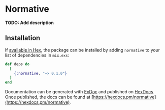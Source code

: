 # Normative

**TODO: Add description**

## Installation

If [available in Hex](https://hex.pm/docs/publish), the package can be installed
by adding `normative` to your list of dependencies in `mix.exs`:

```elixir
def deps do
  [
    {:normative, "~> 0.1.0"}
  ]
end
```

Documentation can be generated with [ExDoc](https://github.com/elixir-lang/ex_doc)
and published on [HexDocs](https://hexdocs.pm). Once published, the docs can
be found at [https://hexdocs.pm/normative](https://hexdocs.pm/normative).


